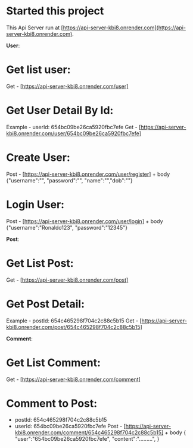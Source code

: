 # Started this project

This Api Server run at [https://api-server-kbi8.onrender.com](https://api-server-kbi8.onrender.com).

**User**:

# Get list user:

Get - [https://api-server-kbi8.onrender.com/user]

# Get User Detail By Id:

Example - userId: 654bc09be26ca5920fbc7efe
Get - [https://api-server-kbi8.onrender.com/user/654bc09be26ca5920fbc7efe]

# Create User:

Post - [https://api-server-kbi8.onrender.com/user/register] + body
{"username":"", "password":"", "name":"","dob":""}

# Login User:

Post - [https://api-server-kbi8.onrender.com/user/login] + body
{"username":"Ronaldo123", "password":"12345"}

**Post**:

# Get List Post:

Get - [https://api-server-kbi8.onrender.com/post]

# Get Post Detail:

Example - postId: 654c465298f704c2c88c5b15
Get - [https://api-server-kbi8.onrender.com/post/654c465298f704c2c88c5b15]

**Comment**:

# Get List Comment:

Get - [https://api-server-kbi8.onrender.com/comment]

# Comment to Post:
- postId: 654c465298f704c2c88c5b15
- userId: 654bc09be26ca5920fbc7efe
  Post - [https://api-server-kbi8.onrender.com/comment/654c465298f704c2c88c5b15] + body
  {
  "user":"654bc09be26ca5920fbc7efe",
  "content":".........",
  }
